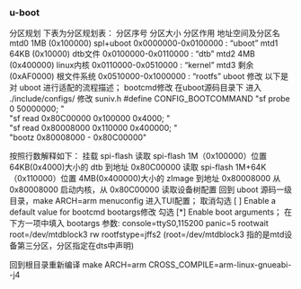 ### u-boot 
分区规划
下表为分区规划表：
分区序号 分区大小 分区作用 地址空间及分区名
mtd0 1MB (0x100000) spl+uboot 0x0000000-0x0100000 : “uboot”
mtd1 64KB (0x10000) dtb文件 0x0100000-0x0110000 : “dtb”
mtd2 4MB (0x400000) linux内核 0x0110000-0x0510000 : “kernel”
mtd3 剩余 (0xAF0000) 根文件系统 0x0510000-0x1000000 : “rootfs”
uboot 修改
以下是对 uboot 进行适配的流程描述；
bootcmd修改
在uboot源码目录下 进入 ./include/configs/
修改 suniv.h
 #define CONFIG_BOOTCOMMAND   "sf probe 0 50000000; "                           \
                             "sf read 0x80C00000 0x100000 0x4000; "  \
                             "sf read 0x80008000 0x110000 0x400000; " \
                             "bootz 0x80008000 - 0x80C00000"

按照行数解释如下：
挂载 spi-flash
读取 spi-flash 1M（0x100000）位置 64KB(0x4000)大小的 dtb 到地址 0x80C00000
读取 spi-flash 1M+64K（0x110000）位置 4MB(0x400000)大小的 zImage 到地址 0x80008000
从 0x80008000 启动内核，从 0x80C00000 读取设备树配置
回到 uboot 源码一级目录，make ARCH=arm menuconfig 进入TUI配置；
取消勾选 [ ] Enable a default value for bootcmd
bootargs修改
勾选 [*] Enable boot arguments；
在下方一项中填入 bootargs 参数:
console=ttyS0,115200 panic=5 rootwait root=/dev/mtdblock3 rw rootfstype=jffs2
(root=/dev/mtdblock3 指的是mtd设备第三分区，分区指定在dts中声明)

回到根目录重新编译
    make ARCH=arm CROSS_COMPILE=arm-linux-gnueabi- -j4